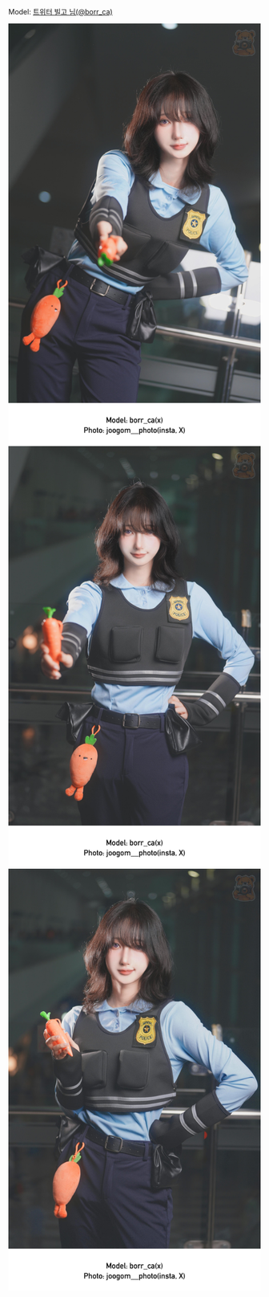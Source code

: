 ﻿---
dddd: 2024-09-21 부코 토
nickname: 빌고
sns_type: x
sns_id: borr_ca
---

<a name="borr_ca"></a>
Model: <a href="https://x.com/borr_ca" target="_blank">트위터 빌고 님(@borr_ca)</a>

![20240923002045.jpg](/assets/img/2024/09-21/빌고/20240923002045.jpg)
![20240923_012618526.jpg](/assets/img/2024/09-21/빌고/20240923_012618526.jpg)
![20240923_012740396.jpg](/assets/img/2024/09-21/빌고/20240923_012740396.jpg)